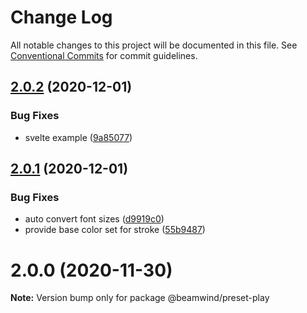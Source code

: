 # Change Log

All notable changes to this project will be documented in this file.
See [Conventional Commits](https://conventionalcommits.org) for commit guidelines.

## [2.0.2](https://github.com/kenoxa/beamwind/compare/@beamwind/preset-play@2.0.1...@beamwind/preset-play@2.0.2) (2020-12-01)

### Bug Fixes

- svelte example ([9a85077](https://github.com/kenoxa/beamwind/commit/9a85077e1a4e1674a18b5668cd9b022fa64a6b4c))

## [2.0.1](https://github.com/kenoxa/beamwind/compare/@beamwind/preset-play@2.0.0...@beamwind/preset-play@2.0.1) (2020-12-01)

### Bug Fixes

- auto convert font sizes ([d9919c0](https://github.com/kenoxa/beamwind/commit/d9919c04173a4c670bdef261aef411a6fffcb243))
- provide base color set for stroke ([55b9487](https://github.com/kenoxa/beamwind/commit/55b9487ee97842117b522d30f37e74d6c7088b54))

# 2.0.0 (2020-11-30)

**Note:** Version bump only for package @beamwind/preset-play
